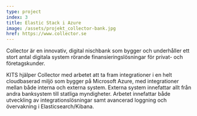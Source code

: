 ```yaml
---
type: project
index: 3
title: Elastic Stack i Azure
image: /assets/projekt_collector-bank.jpg
href: https://www.collector.se
---
```


Collector är en innovativ, digital nischbank som bygger och underhåller ett stort antal digitala system rörande finansieringslösningar för privat- och företagskunder.

KITS hjälper Collector med arbetet att ta fram integrationer i en helt cloudbaserad miljö som bygger på Microsoft Azure, med integrationer mellan både interna och externa system. Externa system innefattar allt från andra banksystem till statliga myndigheter. Arbetet innefattar både utveckling av integrations&shy;lösningar samt avancerad loggning och övervakning i Elasticsearch/Kibana.
